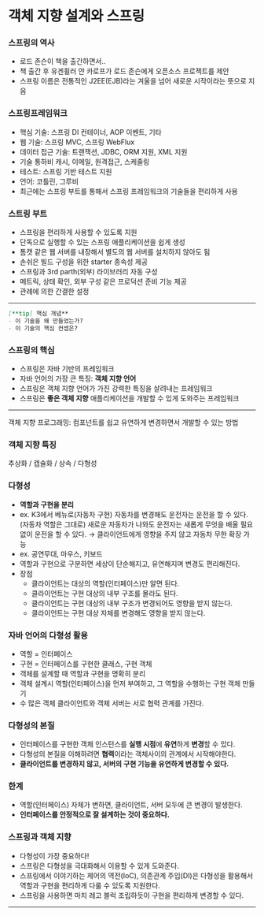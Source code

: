 # 객체 지향 설계와 스프링

### 스프링의 역사

- 로드 존슨이 책을 출간하면서..
- 책 출간 후 유겐휠러 얀 카로프가 로드 존슨에게 오픈소스 프로젝트를 제안
- 스프링 이름은 전통적인 J2EE(EJB)라는 겨울을 넘어 새로운 시작이라는 뜻으로 지음

### 스프링프레임워크

- 핵심 기술: 스프링 DI 컨테이너, AOP 이벤트, 기타
- 웹 기술: 스프링 MVC, 스프링 WebFlux
- 데이터 접근 기술: 트랜잭션, JDBC, ORM 지원, XML 지원
- 기술 통하비 캐시, 이메일, 원격접근, 스케줄링
- 테스트: 스프링 기반 테스트 지원
- 언어: 코틀린, 그루비
- 최근에는 스프링 부트를 통해서 스프링 프레임워크의 기술들을 편리하게 사용

### 스트링 부트

- 스프링을 편리하게 사용할 수 있도록 지원
- 단독으로 실행할 수 있는 스프링 애플리케이션을 쉽게 생성
- 톰캣 같은 웹 서버를 내장해서 별도의 웹 서버를 설치하지 않아도 됨
- 손쉬은 빌드 구성을 위한 starter 종속성 제공
- 스프링과 3rd parth(외부) 라이브러리 자동 구성
- 메트릭, 상태 확인, 외부 구성 같은 프로덕션 준비 기능 제공
- 관례에 의한 간결한 설정

---

```markdown
[**tip] 핵심 개념**
- 이 기술을 왜 만들었는가?
- 이 기술의 핵심 컨셉은?
```

### 스프링의 핵심

- 스프링은 자바 기반의 프레임워크
- 자바 언어의 가장 큰 특징: **객체 지향 언어**
- 스프링은 객체 지향 언어가 가진 강력한 특징을 살려내는 프레임워크
- 스프링은 **좋은 객체 지향** 애플리케이션을 개발할 수 있게 도와주는 프레임워크

---

객체 지향 프로그래밍: 컴포넌트를 쉽고 유연하게 변경하면서 개발할 수 있는 방법

### 객체 지향 특징

추상화 / 캡슐화 / 상속 / 다형성

### 다형성

- **역할과 구현을 분리**
- ex. K3에서 베뉴로(자동차 구현) 자동차를 변경해도 운전자는 운전을 할 수 있다.(자동차 역할은 그대로) 새로운 자동차가 나와도 운전자는 새롭게 무엇을 배울 필요없이 운전을 할 수 있다. → 클라이언트에게 영향을 주지 않고 자동차 무한 확장 가능
- ex. 공연무대, 마우스, 키보드
- 역할과 구현으로 구분하면 세상이 단순해지고, 유연해지며 변경도 편리해진다.
- 장점
    - 클라이언트는 대상의 역할(인터페이스)만 알면 된다.
    - 클라이언트는 구현 대상의 내부 구조를 몰라도 된다.
    - 클라이언트는 구현 대상의 내부 구조가 변경되어도 영향을 받지 않는다.
    - 클라이언트는 구현 대상 자체를 변경해도 영향을 받지 않는다.

### **자바 언어의 다형성 활용**

- 역할 = 인터페이스
- 구현 = 인터페이스를 구현한 클래스, 구현 객체
- 객체를 설계할 때 역할과 구현을 명확히 분리
- 객체 설계시 역할(인터페이스)을 먼저 부여하고, 그 역할을 수행하는 구현 객체 만들기
- 수 많은 객체 클라이언트와 객체 서버는 서로 협력 관계를 가진다.

### 다형성의 본질

- 인터페이스를 구현한 객체 인스턴스를 **실행 시점**에 **유연**하게 **변경**할 수 있다.
- 다형성의 본질을 이해하려면 **협력**이라는 객체사이의 관계에서 시작해야한다.
- **클라이언트를 변경하지 않고, 서버의 구현 기능을 유연하게 변경할 수 있다.**

### 한계

- 역할(인터페이스) 자체가 변하면, 클라이언트, 서버 모두에 큰 변경이 발생한다.
- **인터페이스를 안정적으로 잘 설계하는 것이 중요하다.**

### 스프링과 객체 지향

- 다형성이 가장 중요하다!
- 스프링은 다형성을 극대화해서 이용할 수 있게 도와준다.
- 스프링에서 이야기하는 제어의 역전(IoC), 의존관계 주입(DI)은 다형성을 활용해서 역할과 구현을 편리하게 다룰 수 있도록 지원한다.
- 스프링을 사용하면 마치 레고 블럭 조립하듯이 구현을 편리하게 변경할 수 있다.

---

##
